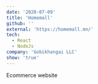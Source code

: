 ```yaml
---
date: '2020-07-09'
title: 'Homemall'
github: ''
external: 'https://homemall.mn/'
tech:
  - React
  - NodeJs
company: 'Gobikhangai LLC'
show: 'true'
---
```


Ecommerce website
